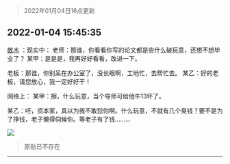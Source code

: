 > 2022年01月04日16点更新
<link rel="stylesheet" href="https://cdn.jsdelivr.net/gh/taotie6/sampleJSON@main/css/photo_show.css">
<meta name="referrer" content="no-referrer" />


 ## 2022-01-04 15:45:35 

 [㪚木](https://www.coolapk.com/feed/32590222?shareKey=NjdiMGIxZDhkMDJlNjFkM2ZlZTc~) ：现实中：
老师：那谁，你看看你写的论文都是些什么破玩意，还想不想毕业了？
某甲：是是是，我再好好看看，改进一下。

老板：那谁，你别呆在办公室了，没长眼啊，工地忙，去帮忙去。
某乙：好的老板，请您放心，我一定好好干！

网络上：
某甲：擦，什么玩意，当个导师可给他牛13坏了。<!--break-->

某乙：呸，资本家，真以为我不敢怼你啊。什么玩意，不就有几个臭钱？要不是为了挣钱，老子懒得伺候你。等老子有了钱……… 

<div class="album">
<img class="img-item" src="http://image.coolapk.com/feed/2021/1220/22/1081091_7a24cd7c_1476_9631_770@300x300.gif" />
</div>

> 原贴已不存在 

 ------- 

